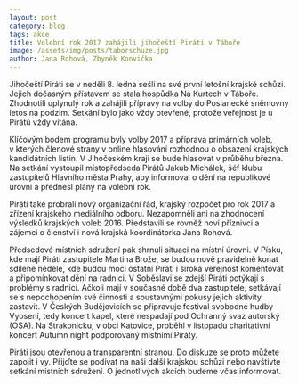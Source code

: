 ```yaml
---
layout: post
category: blog
tags: akce
title: Volební rok 2017 zahájili jihočeští Piráti v Táboře
image: /assets/img/posts/taborschuze.jpg
author: Jana Rohová, Zbyněk Konvička
---
```


Jihočeští Piráti se v neděli 8. ledna sešli na své první letošní krajské schůzi.
Jejich dočasným přístavem se stala hospůdka Na Kurtech v Táboře.
Zhodnotili uplynulý rok a zahájili přípravy na volby do Poslanecké sněmovny letos na podzim.
Setkání bylo jako vždy otevřené, protože veřejnost je u Pirátů vždy vítána.

Klíčovým bodem programu byly volby 2017 a příprava primárních voleb, v kterých členové strany v online hlasování rozhodnou o obsazení krajských kandidátních listin.
V Jihočeském kraji se bude hlasovat v průběhu března.
Na setkání vystoupil místopředseda Pirátů Jakub Michálek, šéf klubu zastupitelů Hlavního města Prahy, aby informoval o dění na republikové úrovni a přednesl plány na volební rok.

Piráti také probrali nový organizační řád, krajský rozpočet pro rok 2017 a zřízení krajského mediálního odboru.
Nezapomněli ani na zhodnocení výsledků krajských voleb 2016.
Představili se rovněž noví příznivci a zájemci o členství i nová krajská koordinátorka Jana Rohová.

Předsedové místních sdružení pak shrnuli situaci na místní úrovni.
V Písku, kde mají Piráti zastupitele Martina Brože, se budou nově pravidelně konat sdílené neděle, kde budou moci ostatní Piráti i široká veřejnost komentovat a připomínkovat dění na radnici.
V Soběslavi se zdejší Piráti potýkají s problémy s radnicí.
Ačkoli mají v současné době dva zastupitele, setkávají se s nepochopením své činnosti a soustavnými pokusy jejich aktivity zastavit.
V Českých Budějovicích se připravuje festival svobodné hudby Vyosení, tedy koncert kapel, které nespadají pod Ochranný svaz autorský (OSA).
Na Strakonicku, v obci Katovice, proběhl v listopadu charitativní koncert Autumn night podporovaný místními Piráty. 

Piráti jsou otevřenou a transparentní stranou.
Do diskuze se proto můžete zapojit i vy.
Přijďte se podívat na naši další krajskou schůzi nebo navštivte setkání místních sdružení.
O jednotlivých akcích budeme včas informovat.
